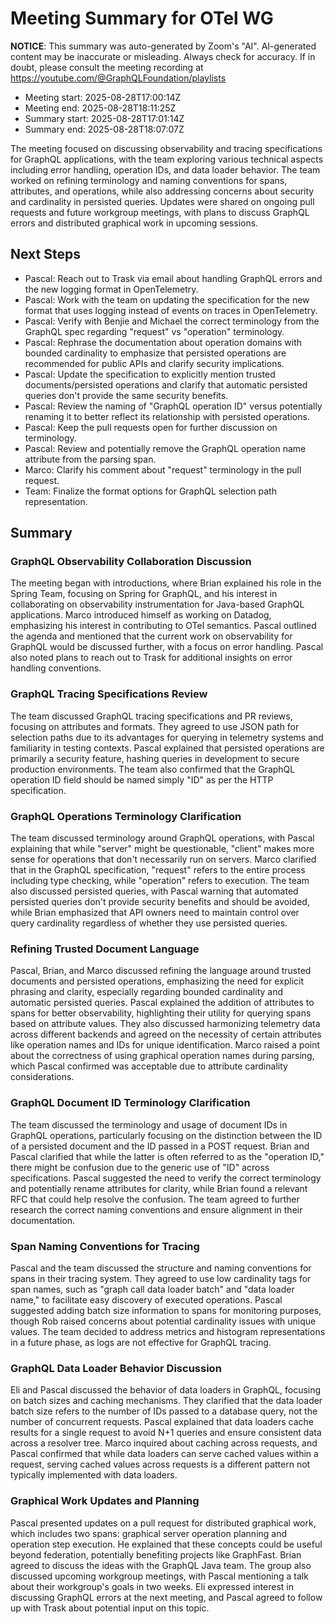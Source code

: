 # Meeting Summary for OTel WG

**NOTICE**: This summary was auto-generated by Zoom's "AI". AI-generated
content may be inaccurate or misleading. Always check for accuracy. If in
doubt, please consult the meeting recording at
https://youtube.com/@GraphQLFoundation/playlists

- Meeting start: 2025-08-28T17:00:14Z
- Meeting end: 2025-08-28T18:11:25Z
- Summary start: 2025-08-28T17:01:14Z
- Summary end: 2025-08-28T18:07:07Z

The meeting focused on discussing observability and tracing specifications for GraphQL applications, with the team exploring various technical aspects including error handling, operation IDs, and data loader behavior. The team worked on refining terminology and naming conventions for spans, attributes, and operations, while also addressing concerns about security and cardinality in persisted queries. Updates were shared on ongoing pull requests and future workgroup meetings, with plans to discuss GraphQL errors and distributed graphical work in upcoming sessions.

## Next Steps

- Pascal: Reach out to Trask via email about handling GraphQL errors and the new logging format in OpenTelemetry.
- Pascal: Work with the team on updating the specification for the new format that uses logging instead of events on traces in OpenTelemetry.
- Pascal: Verify with Benjie and Michael the correct terminology from the GraphQL spec regarding "request" vs "operation" terminology.
- Pascal: Rephrase the documentation about operation domains with bounded cardinality to emphasize that persisted operations are recommended for public APIs and clarify security implications.
- Pascal: Update the specification to explicitly mention trusted documents/persisted operations and clarify that automatic persisted queries don't provide the same security benefits.
- Pascal: Review the naming of "GraphQL operation ID" versus potentially renaming it to better reflect its relationship with persisted operations.
- Pascal: Keep the pull requests open for further discussion on terminology.
- Pascal: Review and potentially remove the GraphQL operation name attribute from the parsing span.
- Marco: Clarify his comment about "request" terminology in the pull request.
- Team: Finalize the format options for GraphQL selection path representation.

## Summary

### GraphQL Observability Collaboration Discussion

The meeting began with introductions, where Brian explained his role in the Spring Team, focusing on Spring for GraphQL, and his interest in collaborating on observability instrumentation for Java-based GraphQL applications. Marco introduced himself as working on Datadog, emphasizing his interest in contributing to OTel semantics. Pascal outlined the agenda and mentioned that the current work on observability for GraphQL would be discussed further, with a focus on error handling. Pascal also noted plans to reach out to Trask for additional insights on error handling conventions.

### GraphQL Tracing Specifications Review

The team discussed GraphQL tracing specifications and PR reviews, focusing on attributes and formats. They agreed to use JSON path for selection paths due to its advantages for querying in telemetry systems and familiarity in testing contexts. Pascal explained that persisted operations are primarily a security feature, hashing queries in development to secure production environments. The team also confirmed that the GraphQL operation ID field should be named simply "ID" as per the HTTP specification.

### GraphQL Operations Terminology Clarification

The team discussed terminology around GraphQL operations, with Pascal explaining that while "server" might be questionable, "client" makes more sense for operations that don't necessarily run on servers. Marco clarified that in the GraphQL specification, "request" refers to the entire process including type checking, while "operation" refers to execution. The team also discussed persisted queries, with Pascal warning that automated persisted queries don't provide security benefits and should be avoided, while Brian emphasized that API owners need to maintain control over query cardinality regardless of whether they use persisted queries.

### Refining Trusted Document Language

Pascal, Brian, and Marco discussed refining the language around trusted documents and persisted operations, emphasizing the need for explicit phrasing and clarity, especially regarding bounded cardinality and automatic persisted queries. Pascal explained the addition of attributes to spans for better observability, highlighting their utility for querying spans based on attribute values. They also discussed harmonizing telemetry data across different backends and agreed on the necessity of certain attributes like operation names and IDs for unique identification. Marco raised a point about the correctness of using graphical operation names during parsing, which Pascal confirmed was acceptable due to attribute cardinality considerations.

### GraphQL Document ID Terminology Clarification

The team discussed the terminology and usage of document IDs in GraphQL operations, particularly focusing on the distinction between the ID of a persisted document and the ID passed in a POST request. Brian and Pascal clarified that while the latter is often referred to as the "operation ID," there might be confusion due to the generic use of "ID" across specifications. Pascal suggested the need to verify the correct terminology and potentially rename attributes for clarity, while Brian found a relevant RFC that could help resolve the confusion. The team agreed to further research the correct naming conventions and ensure alignment in their documentation.

### Span Naming Conventions for Tracing

Pascal and the team discussed the structure and naming conventions for spans in their tracing system. They agreed to use low cardinality tags for span names, such as "graph call data loader batch" and "data loader name," to facilitate easy discovery of executed operations. Pascal suggested adding batch size information to spans for monitoring purposes, though Rob raised concerns about potential cardinality issues with unique values. The team decided to address metrics and histogram representations in a future phase, as logs are not effective for GraphQL tracing.

### GraphQL Data Loader Behavior Discussion

Eli and Pascal discussed the behavior of data loaders in GraphQL, focusing on batch sizes and caching mechanisms. They clarified that the data loader batch size refers to the number of IDs passed to a database query, not the number of concurrent requests. Pascal explained that data loaders cache results for a single request to avoid N+1 queries and ensure consistent data across a resolver tree. Marco inquired about caching across requests, and Pascal confirmed that while data loaders can serve cached values within a request, serving cached values across requests is a different pattern not typically implemented with data loaders.

### Graphical Work Updates and Planning

Pascal presented updates on a pull request for distributed graphical work, which includes two spans: graphical server operation planning and operation step execution. He explained that these concepts could be useful beyond federation, potentially benefiting projects like GraphFast. Brian agreed to discuss the ideas with the GraphQL Java team. The group also discussed upcoming workgroup meetings, with Pascal mentioning a talk about their workgroup's goals in two weeks. Eli expressed interest in discussing GraphQL errors at the next meeting, and Pascal agreed to follow up with Trask about potential input on this topic.
